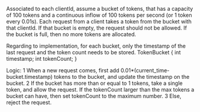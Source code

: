Associated to each clientId, assume a bucket of tokens, that has a capacity of 100 tokens and a continuous inflow of 100 tokens per second (or 1 token every 0.01s). 
Each request from a client takes a token from the bucket with that clientId. If that bucket is empty, the request should not be allowed.
If the bucket is full, then no more tokens are allocated.

Regarding to implementation, for each bucket, only the timestamp of the last request and the token count needs to be stored. 
TokenBucket {
  int timestamp;
  int tokenCount;
}

Logic:
1 When a new request comes, first add 0.01*(current_time-bucket.timestamp) tokens to the bucket, and update the timestamp on the bucket. 
2 If the bucket has more than or equal to 1 tokens, take a single token, and allow the request. If the tokenCount larger than the max tokens
a bucket can have, then set tokenCount to the maximum number.
3 Else, reject the request.

